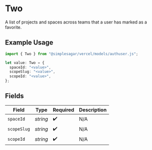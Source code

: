 # Two

A list of projects and spaces across teams that a user has marked as a favorite.

## Example Usage

```typescript
import { Two } from "@simplesagar/vercel/models/authuser.js";

let value: Two = {
  spaceId: "<value>",
  scopeSlug: "<value>",
  scopeId: "<value>",
};
```

## Fields

| Field              | Type               | Required           | Description        |
| ------------------ | ------------------ | ------------------ | ------------------ |
| `spaceId`          | *string*           | :heavy_check_mark: | N/A                |
| `scopeSlug`        | *string*           | :heavy_check_mark: | N/A                |
| `scopeId`          | *string*           | :heavy_check_mark: | N/A                |